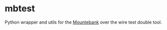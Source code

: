 # mbtest

Python wrapper and utils for the [Mountebank](http://www.mbtest.org/) over the wire test double tool.
